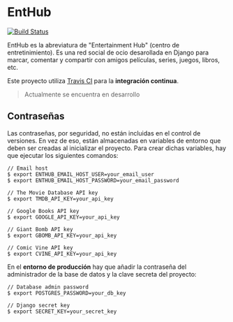 # EntHub

[![Build Status](https://travis-ci.org/juanmtriguero/EntHub.svg?branch=master)](https://travis-ci.org/juanmtriguero/EntHub)

EntHub es la abreviatura de "Entertainment Hub" (centro de entretinimiento). Es una red social de ocio desarollada en Django para marcar, comentar y compartir con amigos películas, series, juegos, libros, etc.

Este proyecto utiliza [Travis CI](https://travis-ci.org/) para la **integración continua**.

> Actualmente se encuentra en desarrollo

## Contraseñas

Las contraseñas, por seguridad, no están incluidas en el control de versiones. En vez de eso, están almacenadas en variables de entorno que deben ser creadas al inicializar el proyecto. Para crear dichas variables, hay que ejecutar los siguientes comandos:

```
// Email host
$ export ENTHUB_EMAIL_HOST_USER=your_email_user
$ export ENTHUB_EMAIL_HOST_PASSWORD=your_email_password

// The Movie Database API key
$ export TMDB_API_KEY=your_api_key

// Google Books API key
$ export GOOGLE_API_KEY=your_api_key

// Giant Bomb API key
$ export GBOMB_API_KEY=your_api_key

// Comic Vine API key
$ export CVINE_API_KEY=your_api_key
```

En el **entorno de producción** hay que añadir la contraseña del administrador de la base de datos y la clave secreta del proyecto:

```
// Database admin password
$ export POSTGRES_PASSWORD=your_db_key

// Django secret key
$ export SECRET_KEY=your_secret_key
```
